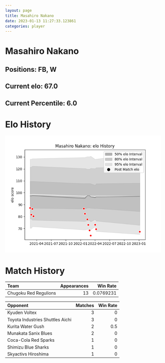 ```yaml
---  
layout: page  
title: Masahiro Nakano  
date: 2023-01-13 11:27:33.123861  
categories: player  
---
```

# Masahiro Nakano

## Positions: FB, W

## Current elo: 67.0

## Current Percentile: 6.0

# Elo History


![elo history](history_MasahiroNakano.png)
# Match History


| Team                  |   Appearances |   Win Rate |
|:----------------------|--------------:|-----------:|
| Chugoku Red Regulions |            13 |  0.0769231 |

| Opponent                         |   Matches |   Win Rate |
|:---------------------------------|----------:|-----------:|
| Kyuden Voltex                    |         3 |        0   |
| Toyota Industries Shuttles Aichi |         3 |        0   |
| Kurita Water Gush                |         2 |        0.5 |
| Munakata Sanix Blues             |         2 |        0   |
| Coca-Cola Red Sparks             |         1 |        0   |
| Shimizu Blue Sharks              |         1 |        0   |
| Skyactivs Hiroshima              |         1 |        0   |